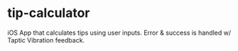 # tip-calculator
iOS App that calculates tips using user inputs. Error &amp; success is handled w/ Taptic Vibration feedback.
